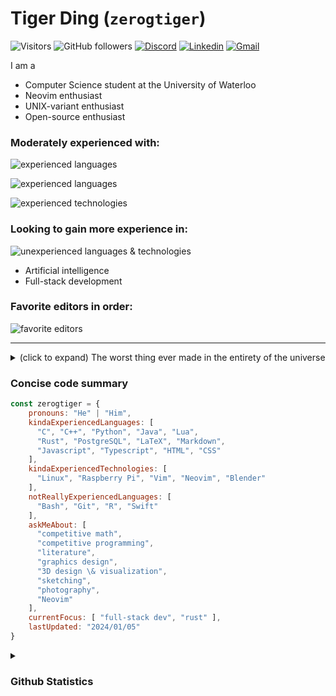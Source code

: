 # Tiger Ding (`zerogtiger`)

![Visitors](https://api.visitorbadge.io/api/visitors?path=zerogtiger&countColor=%23ff8a65&style=flat) ![GitHub followers](https://img.shields.io/github/followers/zerogtiger?label=Follow&style=social)  [![Discord](https://dcbadge.vercel.app/api/shield/711020280826298440&?style=flat-square)](https://www.discordapp.com/users/711020280826298440)  [![Linkedin](https://img.shields.io/badge/-Tiger_Ding-blue?style=flat-square&logo=Linkedin&logoColor=white&link=https://www.linkedin.com/in/tiger-ding-16880a247/)](https://www.linkedin.com/in/tiger-ding-16880a247/)  [![Gmail](https://img.shields.io/badge/Gmail-zerogtiger%40gmail.com-red?logo=gmail
)](mailto:zerogtiger@gmail.com)


I am a
* Computer Science student at the University of Waterloo
* Neovim enthusiast
* UNIX-variant enthusiast
* Open-source enthusiast

### Moderately experienced with:

![experienced languages](https://skillicons.dev/icons?i=c,cpp,py,java,lua,rust,postgresql,supabase&theme=dark)

![experienced languages](https://skillicons.dev/icons?i=js,ts,html,css,nodejs,react,next,tailwind,prisma&theme=dark)

![experienced technologies](https://skillicons.dev/icons?i=linux,raspberrypi,vim,neovim,blender,md,latex&theme=light)

### Looking to gain more experience in:

![unexperienced languages & technologies](https://skillicons.dev/icons?i=bash,git,docker,r,ts,swift&theme=dark)
* Artificial intelligence
* Full-stack development

### Favorite editors in order:

![favorite editors](https://skillicons.dev/icons?i=neovim,vim,idea,eclipse&theme=light)
<hr>
<details><summary>(click to expand) The worst thing ever made in the entirety of the universe </summary>
   <br>
   Visual Studio Code<br>
   <img src="https://skillicons.dev/icons?i=vscode&theme=dark"> 
  <hr>
</details>

### Concise code summary
```javascript
const zerogtiger = {
    pronouns: "He" | "Him",
    kindaExperiencedLanguages: [
      "C", "C++", "Python", "Java", "Lua",
      "Rust", "PostgreSQL", "LaTeX", "Markdown",
      "Javascript", "Typescript", "HTML", "CSS"
    ],
    kindaExperiencedTechnologies: [
      "Linux", "Raspberry Pi", "Vim", "Neovim", "Blender"
    ],
    notReallyExperiencedLanguages: [
      "Bash", "Git", "R", "Swift"
    ],
    askMeAbout: [
      "competitive math",
      "competitive programming",
      "literature",
      "graphics design",
      "3D design \& visualization",
      "sketching",
      "photography",
      "Neovim"
    ],
    currentFocus: [ "full-stack dev", "rust" ],
    lastUpdated: "2024/01/05"
}
```

<details>
  <summary><h3>Github Statistics</h3></summary>
  <img src="https://github-readme-stats.vercel.app/api?username=zerogtiger&show_icons=true&theme=graywhite&count_private=true&include_all_commits=true" height="160">
  <img src="https://github-readme-streak-stats.herokuapp.com/?user=zerogtiger&theme=graywhite&include_all_commits=true&count_private=true" height="160"><br>
  <img src="https://github-readme-stats.vercel.app/api/top-langs/?username=zerogtiger&langs_count=8&theme=graywhite"><br>
</details>

